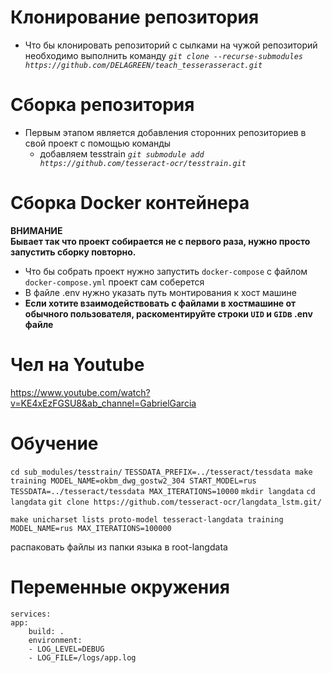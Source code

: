 # Клонирование репозитория 
- Что бы клонировать репозиторий с сылками на чужой репозиторий необходимо выполнить команду 
*`git clone --recurse-submodules https://github.com/DELAGREEN/teach_tesserasseract.git`*

# Сборка репозитория
- Первым этапом является добавления сторонних репозиториев в свой проект с помощью команды  
    - добавляем tesstrain *`git submodule add https://github.com/tesseract-ocr/tesstrain.git`*

 # Сборка Docker контейнера
**ВНИМАНИЕ**
<br>
**Бывает так что проект собирается не с первого раза, нужно просто запустить сборку повторно.**
- Что бы собрать проект нужно запустить `docker-compose` с файлом `docker-compose.yml` проект сам соберется
- В файле .env нужно указать путь монтирования к хост машине
- **Если хотите взаимодействовать с файлами в хостмашине от обычного пользователя, раскоментируйте строки `UID` и `GID`в .env файле**

# Чел на Youtube 
https://www.youtube.com/watch?v=KE4xEzFGSU8&ab_channel=GabrielGarcia

# Обучение

`cd sub_modules/tesstrain/` 
`TESSDATA_PREFIX=../tesseract/tessdata make training MODEL_NAME=okbm_dwg_gostw2_304 START_MODEL=rus TESSDATA=../tesseract/tessdata MAX_ITERATIONS=10000`
`mkdir langdata`
`cd langdata`
`git clone https://github.com/tesseract-ocr/langdata_lstm.git/`

`make unicharset lists proto-model tesseract-langdata training MODEL_NAME=rus MAX_ITERATIONS=100000`

распаковать файлы из папки языка в root-langdata


# Переменные окружения 
    services:
    app:
        build: .
        environment:
        - LOG_LEVEL=DEBUG
        - LOG_FILE=/logs/app.log
